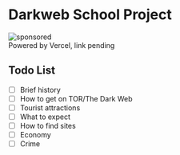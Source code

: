 # Darkweb School Project

![sponsored](https://pride-badges.pony.workers.dev/static/v1?label=sponsored%20by%20the%20gay%20agenda&stripeWidth=6&stripeColors=E40303,FF8C00,FFED00,008026,24408E,732982)  
Powered by Vercel, link pending

## Todo List
- [ ] Brief history
- [ ] How to get on TOR/The Dark Web
- [ ] Tourist attractions
- [ ] What to expect
- [ ] How to find sites
- [ ] Economy
- [ ] Crime
